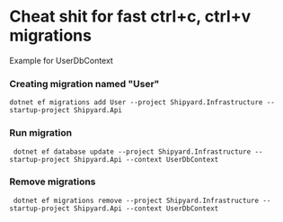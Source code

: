 # Cheat shit for fast ctrl+c, ctrl+v migrations

Example for UserDbContext

### Creating migration named "User" 

```shell
dotnet ef migrations add User --project Shipyard.Infrastructure --startup-project Shipyard.Api       
```

### Run migration

```shell
 dotnet ef database update --project Shipyard.Infrastructure --startup-project Shipyard.Api --context UserDbContext
```

### Remove migrations

```shell
 dotnet ef migrations remove --project Shipyard.Infrastructure --startup-project Shipyard.Api --context UserDbContext
```
